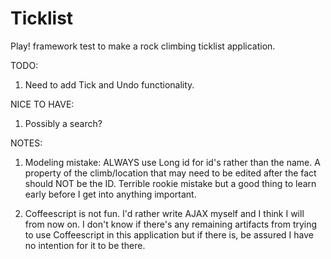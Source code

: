 Ticklist
========

Play! framework test to make a rock climbing ticklist application.

TODO:

1) Need to add Tick and Undo functionality.

NICE TO HAVE:

1) Possibly a search?

NOTES:

1) Modeling mistake: ALWAYS use Long id for id's rather than the name.
   A property of the climb/location that may need to be edited after
   the fact should NOT be the ID. Terrible rookie mistake but a good
   thing to learn early before I get into anything important.

2) Coffeescript is not fun. I'd rather write AJAX myself and I think
   I will from now on. I don't know if there's any remaining artifacts
   from trying to use Coffeescript in this application but if there
   is, be assured I have no intention for it to be there.
